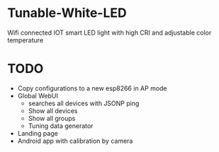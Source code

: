 # Tunable-White-LED
Wifi connected IOT smart LED light with high CRI and adjustable color temperature

# TODO
- Copy configurations to a new esp8266 in AP mode
- Global WebUI
    - searches all devices with JSONP ping
    - Show all devices
    - Show all groups
    - Tuning data generator
- Landing page
- Android app with calibration by camera